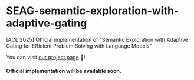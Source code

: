 # SEAG-semantic-exploration-with-adaptive-gating
[ACL 2025] Official implementation of "Semantic Exploration with Adaptive Gating for Efficient Problem Solving with Language Models" 

You can visit [our project page](https://sjaelee25.github.io/seag/) 🚀!

#### Official implementation will be available soon.
